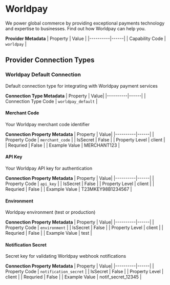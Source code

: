 # Worldpay
We power global commerce by providing exceptional payments technology and expertise to businesses. Find out how Worldpay can help you.

**Provider Metadata**
| Property | Value |
|----------|------|
| Capability Code | `worldpay` |

## Provider Connection Types

### Worldpay Default Connection
Default connection type for integrating with Worldpay payment services

**Connection Type Metadata**
| Property | Value|
|----------|------|
| Connection Type Code | `worldpay_default` |

#### Merchant Code
Your Worldpay merchant code identifier

**Connection Property Metadata**
| Property | Value|
|----------|------|
| Property Code | `merchant_code` |
| IsSecret | False |
| Property Level | client |
| Requried | False |
| Example Value | MERCHANT123 |

#### API Key
Your Worldpay API key for authentication

**Connection Property Metadata**
| Property | Value|
|----------|------|
| Property Code | `api_key` |
| IsSecret | False |
| Property Level | client |
| Requried | False |
| Example Value | T23MKEY98B1234567 |

#### Environment
Worldpay environment (test or production)

**Connection Property Metadata**
| Property | Value|
|----------|------|
| Property Code | `environment` |
| IsSecret | False |
| Property Level | client |
| Requried | False |
| Example Value | test |

#### Notification Secret
Secret key for validating Worldpay webhook notifications

**Connection Property Metadata**
| Property | Value|
|----------|------|
| Property Code | `notification_secret` |
| IsSecret | False |
| Property Level | client |
| Requried | False |
| Example Value | notif_secret_12345 |



